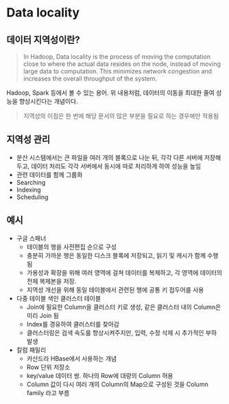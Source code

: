 # Data locality

## 데이터 지역성이란?
> In Hadoop, Data locality is the process of moving the computation close to where the actual data resides on the node, instead of moving large data to computation. This minimizes network congestion and increases the overall throughput of the system.

Hadoop, Spark 등에서 볼 수 있는 용어.
위 내용처럼, 데이터의 이동을 최대한 줄여 성능을 향상시킨다는 개념이다.

> 지역성의 이점은 한 번에 해당 문서의 많은 부분을 필요로 하는 경우에만 적용됨

## 지역성 관리

- 분산 시스템에서는 큰 파일을 여러 개의 블록으로 나눈 뒤, 각각 다른 서버에 저장해두고, 데이터 처리도 각각 서버에서 동시에 따로 처리하게 하여 성능을 높임
- 관련 데이터를 함께 그룹화
- Searching
- Indexing
- Scheduling

## 예시

- 구글 스패너
  - 테이블의 행을 사전편집 순으로 구성
  - 충분히 가까운 행은 동일한 디스크 블록에 저장되고, 읽기 및 캐시가 함께 수행됨
  - 가용성과 확장을 위해 여러 영역에 걸쳐 데이터를 복제하고, 각 영역에 데이터의 전체 복제본을 저장.
  - 지역성 개선을 위해 동일 테이블에서 관련된 행에 공통 키 접두어를 사용
- 다중 테이블 색인 클러스터 테이블
  - Join에 필요한 Column을 클러스터 키로 생성, 같은 클러스터 내의 Column은 미리 Join 됨
  - Index를 경유하여 클러스터를 찾아감
  - 클러스터링은 검색 속도를 향상시켜주지만, 입력, 수정 삭제 시 추가적인 부하 발생
- 칼럼 패밀리
  - 카산드라 HBase에서 사용하는 개념
  - Row 단위 저장소
  - key/value 데이터 쌍. 하나의 Row에 대량의 Column 허용
  - Column 값이 다시 여러 개의 Column의 Map으로 구성된 것을 Column family 라고 부름
